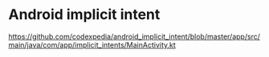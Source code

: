 # Android implicit intent

https://github.com/codexpedia/android_implicit_intent/blob/master/app/src/main/java/com/app/implicit_intents/MainActivity.kt
